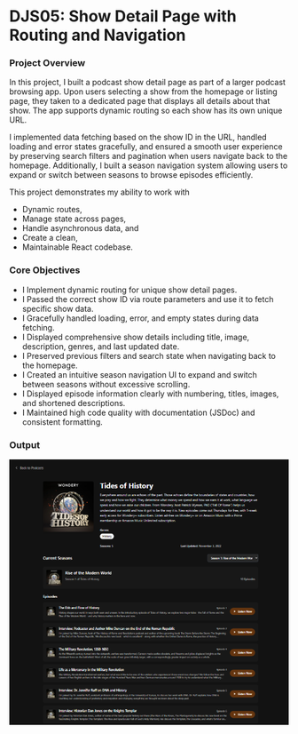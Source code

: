 # DJS05: Show Detail Page with Routing and Navigation

### Project Overview

In this project, I built a podcast show detail page as part of a larger podcast browsing app. Upon users selecting a show from the homepage or listing page, they  taken to a dedicated page that displays all details about that show. The app supports dynamic routing so each show has its own unique URL.

I implemented data fetching based on the show ID in the URL, handled loading and error states gracefully, and ensured a smooth user experience by preserving search filters and pagination when users navigate back to the homepage. Additionally, I built a season navigation system allowing users to expand or switch between seasons to browse episodes efficiently.

This project demonstrates my ability to work with 
- Dynamic routes, 
- Manage state across pages, 
- Handle asynchronous data, and 
- Create a clean, 
- Maintainable React codebase.

### Core Objectives
- I Implement dynamic routing for unique show detail pages.
- I Passed the correct show ID via route parameters and use it to fetch specific show data.
- I Gracefully handled loading, error, and empty states during data fetching.
- I Displayed comprehensive show details including title, image, description, genres, and last updated date.
- I Preserved previous filters and search state when navigating back to the homepage.
- I Created an intuitive season navigation UI to expand and switch between seasons without excessive scrolling.
- I Displayed episode information clearly with numbering, titles, images, and shortened descriptions.
- I Maintained high code quality with documentation (JSDoc) and consistent formatting.


### Output

![Details Page](image.png)